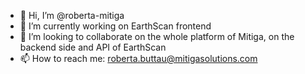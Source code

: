 - 👋 Hi, I’m @roberta-mitiga
- 🌱 I’m currently working on EarthScan frontend
- 💞️ I’m looking to collaborate on the whole platform of Mitiga, on the backend side and API of EarthScan
- 📫 How to reach me: roberta.buttau@mitigasolutions.com

<!---
roberta-mitiga/roberta-mitiga is a ✨ special ✨ repository because its `README.md` (this file) appears on your GitHub profile.
You can click the Preview link to take a look at your changes.
--->
